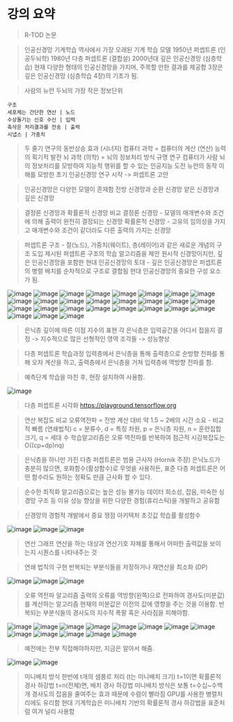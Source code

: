 # 강의 요약

> R-TOD 논문

> 인공신경망
> 기계학습 역사에서 가장 오래된 기계 학습 모델
> 1950년 퍼셉트론 (인공두뇌학)
> 1980년 다층 퍼셉트론 (결합설)
> 2000년대 깊은 인공신경망 (심층학습)
> 현재 다양한 형태의 인공신경망을 가지며, 주목할 만한 결과를 제공함
> 3장은 깊은 인공신경망 (심층학습 4장)의 기초가 됨.

> 사람의 뉴런
> 두뇌의 가장 작은 정보단위
```
구조
세포체는 간단한 연산 | 노드
수상돌기는 신호 수신 | 입력
축삭은 처리결과를 전송 | 출력
시냅스 | 가중치
```
> 두 줄기 연구의 동반상승 효과 (시너지)
> 컴퓨터 과학 = 컴퓨터의 계산 (연산) 능력의 획기적 발전
> 뇌 과학 (의학) = 뇌의 정보처리 방식 규명 연구
> 컴퓨터가 사람 뇌의 정보처리를 모방하여 지능적 행위를 할 수 있는 인공지능 도전
> 뉴런의 동작 이해를 모방한 초기 인공신경망 연구 시작 -> 퍼셉트론 고안

> 인공신경망은 다양한 모델이 존재함
> 전방 신경망과 순환 신경망
> 얕은 신경망과 깊은 신경망

> 결정론 신경망과 확률론적 신경망 비교
> 결정론 신경망 - 모델의 매개변수와 조건에 의해 출력이 완전히 결정되는 신경망
> 확률론적 신경망 - 고유의 임의성을 가지고 매개변수와 조건이 같더라도 다른 출력의 가지는 신경망

> 퍼셉트론
> 구조 - 절(노드), 가중치(웨이트), 층(레이어)과 같은 새로운 개념의 구조 도입
> 제시된 퍼셉트론 구조의 학습 알고리즘을 제안
> 원시적 신경망이지만, 깊은 인공신경망을 포함한 현대 인공신경망의 토대 - 깊은 인공신경망은 퍼셉트론의 병렬 배치를 순차적으로 구조로 결합됨
> 현대 인공신경망의 중요한 구성 요소가 됨.

![image](https://user-images.githubusercontent.com/55529455/163405998-83490c48-fa8f-487e-b4e4-6ba1ce3b09f7.png)
![image](https://user-images.githubusercontent.com/55529455/163406045-7d5ea8bf-3e64-4fa2-ad6d-f132066a26a2.png)
![image](https://user-images.githubusercontent.com/55529455/163406086-a3b1bfc6-19b5-4f7a-bcee-3902abd37494.png)
![image](https://user-images.githubusercontent.com/55529455/163406106-32067ecf-0d83-48fd-87ff-43265424f9f8.png)
![image](https://user-images.githubusercontent.com/55529455/163406161-467e3393-b243-427f-a9ed-0258a8dc6dd6.png)
![image](https://user-images.githubusercontent.com/55529455/163406198-f1b50701-3534-4dfd-8acb-b835e658dc05.png)
![image](https://user-images.githubusercontent.com/55529455/163406230-967c3792-336b-4f5d-b3f0-73064fa2b7c4.png)
![image](https://user-images.githubusercontent.com/55529455/163406267-a8061f9f-f48a-4561-9662-62bfc2683f33.png)
![image](https://user-images.githubusercontent.com/55529455/163406316-e178e582-a22d-45de-ae60-bb6faac3f808.png)
![image](https://user-images.githubusercontent.com/55529455/163406345-595318bc-ecb7-48a2-b4e2-2d04edaca3aa.png)
![image](https://user-images.githubusercontent.com/55529455/163406465-9ff65050-f91c-4a63-87c1-7e34dc7345c8.png)
![image](https://user-images.githubusercontent.com/55529455/163406487-7266d7d4-a2d1-455c-a253-6196e7e9bc27.png)
![image](https://user-images.githubusercontent.com/55529455/163429730-56e531dd-269d-41ed-9784-afdc32fd3bb0.png)
![image](https://user-images.githubusercontent.com/55529455/163429761-6c845295-260d-4136-b640-75c762c5bf23.png)
![image](https://user-images.githubusercontent.com/55529455/163429787-52d8952d-9a76-41bd-8d6b-3b6b9a748d27.png)
![image](https://user-images.githubusercontent.com/55529455/163429815-4382032c-c95d-46c9-b323-ae638ad69c6f.png)
![image](https://user-images.githubusercontent.com/55529455/163429842-965f362c-f96e-4fc1-b3ca-b52412a753e4.png)
![image](https://user-images.githubusercontent.com/55529455/163429902-36c29ef6-68ab-4fe0-bfc1-65c55c91cf46.png)
![image](https://user-images.githubusercontent.com/55529455/163429928-9f181970-6e73-4263-ba72-3100b923f357.png)
![image](https://user-images.githubusercontent.com/55529455/163429968-d6d6f2a6-b942-4c31-9418-1870cce715d6.png)
![image](https://user-images.githubusercontent.com/55529455/163430006-3afee4f6-ba1e-419f-8c56-eed2efd345a5.png)
![image](https://user-images.githubusercontent.com/55529455/163430051-d9fe2a01-c6c5-44e6-8ea6-06189d766152.png)
![image](https://user-images.githubusercontent.com/55529455/163430079-7b50594b-eec8-4d80-9029-e265aab11a1e.png)
![image](https://user-images.githubusercontent.com/55529455/163430109-87d088f1-b170-41b6-8c53-f065db5e9ed3.png)
![image](https://user-images.githubusercontent.com/55529455/163430143-0b2d3365-001a-4e1f-a8b0-fe4a6ee3c87e.png)
![image](https://user-images.githubusercontent.com/55529455/163430161-0363fb91-ea79-4051-a9a1-ceffdbbe8bcb.png)
![image](https://user-images.githubusercontent.com/55529455/163430185-8e796f2f-c70f-4062-b8ea-9c8483e26c68.png)

> 은닉층 깊이에 따른 이점
> 지수의 표현
> 각 은닉층은 입력공간을 어디서 접을지 결정 -> 지수적으로 많은 선형적인 영역 조각들 -> 성능향상

> 다층 퍼셉트론 학습과정
> 입력층에서 은닉층을 통해 출력층으로 순방향 전파를 통해 오차 계산을 하고, 출력층에서 은닉층을 거쳐 입력층에 역방향 전파를 함.

> 예측단계
> 학습을 마친 후, 현장 설치하여 사용함.

![image](https://user-images.githubusercontent.com/55529455/163430448-f21de972-3e82-41ce-90fc-68479e1d322d.png)

> 다층 퍼셉트론 시각화
> https://playground.tensorflow.org

> 연산 복잡도 비교
> 오류역전파 = 전방 계산 대비 약 1.5 ~ 2배의 시간 소요 - 비교적 빠름 (연쇄법칙)
> c = 분류수, d = 특징 차원, p = 은닉층 자원, n = 훈련집합 크기, q = 세대 수
> 학습알고리즘은 오류 역전파를 반복하여 점근적 시감복잡도는 O((cp+dp)nq)

> 은닉층을 하나만 가진 다층 퍼셉트론은 범용 근사자 (Hornik 주장)
> 은닉노드가 충분히 많으면, 포화함수(활성함수)로 무엇을 사용하든, 표준 다층 퍼셉트론은 어떤 함수라도 원하는 정확도 만큼 근사화 할 수 있다.

> 순수한 최적화 알고리즘으로는 높은 성능 불가능
> 데이터 희소성, 잡음, 미숙한 싱경망 구조 등 이유
> 성능 향상을 위한 다양한 경험(휴리스틱)을 개발하고 공유함

> 신경망의 경험적 개발에서 중요 쟁점
> 아키텍처
> 초깃값
> 학습률
> 활성함수

![image](https://user-images.githubusercontent.com/55529455/163517853-3ad994c3-d4a5-4773-a0bc-5e5129999a77.png)
![image](https://user-images.githubusercontent.com/55529455/163517869-30427421-05c1-4a63-815f-43205f94e7ac.png)
![image](https://user-images.githubusercontent.com/55529455/163517877-5abc8e90-2f09-40e4-94eb-1491535fcce2.png)

> 연산 그래프
> 연산을 하는 대상과 연산기호 자체를 통해서 어떠한 출력값을 보이는지 시퀀스를 나타내주는 것

> 연쇄 법칙의 구현
> 반복되는 부분식들을 저장하거나 재연산을 최소화 (DP)

![image](https://user-images.githubusercontent.com/55529455/163518054-5c08b8e4-5e5b-47be-8e9b-8f68450f363f.png)
![image](https://user-images.githubusercontent.com/55529455/163518087-73ccbcb7-5fef-4a0c-a385-7fed70684285.png)
![image](https://user-images.githubusercontent.com/55529455/163518107-5ceb8d6d-2108-4715-8896-d92da3f0d270.png)

> 오류 역전파 알고리즘
> 출력의 오류를 역방향(왼쪽)으로 전파하여 경사도(미분값)를 계산하는 알고리즘
> 현재의 미분값은 이전의 값에 영향을 주는 것을 이용함.
> 반복되는 부분식들의 경사도의 지수적 폭팔 혹은 사라짐을 피해야함.

![image](https://user-images.githubusercontent.com/55529455/163518440-0b215437-497e-42cf-95dd-5f3509b974c2.png)
![image](https://user-images.githubusercontent.com/55529455/163518443-0b59cdff-cb1b-484b-8ec0-a5673ae01baf.png)
![image](https://user-images.githubusercontent.com/55529455/163518460-f3c42991-a98e-4774-a92e-38771480b938.png)
![image](https://user-images.githubusercontent.com/55529455/163518477-437a46ea-fee9-4eae-8a40-67e6e832c39a.png)
![image](https://user-images.githubusercontent.com/55529455/163518488-6eb9ca94-adbc-4e81-bc40-d5e897e00279.png)
![image](https://user-images.githubusercontent.com/55529455/163518509-24b77a98-0490-452d-a893-a70dae12cfb6.png)
![image](https://user-images.githubusercontent.com/55529455/163518523-eb7bc0cf-055b-4b33-86cd-43c513a4ec26.png)
![image](https://user-images.githubusercontent.com/55529455/163518536-1029b825-cb23-4d4f-9e5d-b71407fcc193.png)
![image](https://user-images.githubusercontent.com/55529455/163518544-530be5a3-674e-4f8d-b50b-550064e8a7ce.png)
![image](https://user-images.githubusercontent.com/55529455/163518555-3918c927-0a1f-4611-a97c-799ad1678272.png)
![image](https://user-images.githubusercontent.com/55529455/163518562-9831510c-e61f-4c4c-b30c-e84bb5828e7c.png)
![image](https://user-images.githubusercontent.com/55529455/163518578-6fe11aa3-14ea-49df-b15d-e8799d664e87.png)
![image](https://user-images.githubusercontent.com/55529455/163518643-798db8b0-fe77-4de2-aed9-fd51ff6fdea9.png)

> 예전에는 전부 직접해야하지만, 지금은 알아서 해줌.

![image](https://user-images.githubusercontent.com/55529455/163519311-76b29bd1-fd02-4c39-a39a-2bbb38eef36c.png)
![image](https://user-images.githubusercontent.com/55529455/163519352-a64e83a8-ccb9-4125-ba4f-299aadbecf68.png)

> 미니배치 방식
> 한번에 t개의 샘픙르 처리 (t는 미니배치 크기)
> t=1이면 확률론적 경사 하강법
> t=n(전체)면, 배치 경사 하강법
> 미니배치 방식은 보통 t=수십~수백개
> 경사도의 잡음을 줄여주는 효과 때문에 수렴이 빨라짐
> GPU를 사용한 병렬처리에도 유리함
> 현대 기계학습은 미니배치 기반의 확률론적 경사 하강법을 표준처럼 여겨 널리 사용함





















